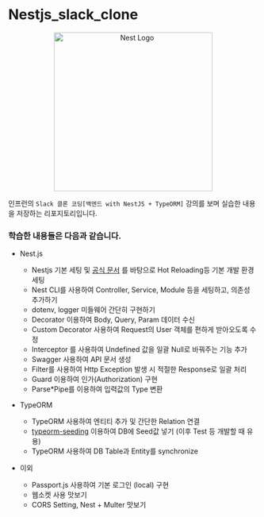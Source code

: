 # Nestjs_slack_clone

<p align="center">
  <a href="http://nestjs.com/" target="blank"><img src="https://nestjs.com/img/logo_text.svg" width="320" alt="Nest Logo" /></a>
</p>

인프런의 `Slack 클론 코딩[백엔드 with NestJS + TypeORM]` 강의를 보며 실습한 내용을 저장하는 리포지토리입니다.

### 학습한 내용들은 다음과 같습니다.

- Nest.js

  - Nestjs 기본 세팅 및 [공식 문서](https://docs.nestjs.kr/) 를 바탕으로 Hot Reloading등 기본 개발 환경 세팅
  - Nest CLI를 사용하여 Controller, Service, Module 등을 세팅하고, 의존성 추가하기
  - dotenv, logger 미들웨어 간단히 구현하기
  - Decorator 이용하여 Body, Query, Param 데이터 수신
  - Custom Decorator 사용하여 Request의 User 객체를 편하게 받아오도록 수정
  - Interceptor 를 사용하여 Undefined 값을 일괄 Null로 바꿔주는 기능 추가
  - Swagger 사용하여 API 문서 생성
  - Filter를 사용하여 Http Exception 발생 시 적절한 Response로 일괄 처리
  - Guard 이용하여 인가(Authorization) 구현
  - Parse\*Pipe를 이용하여 입력값의 Type 변환

- TypeORM

  - TypeORM 사용하여 엔티티 추가 및 간단한 Relation 연결
  - [typeorm-seeding](https://www.npmjs.com/package/typeorm-seeding) 이용하여 DB에 Seed값 넣기 (이후 Test 등 개발할 때 유용)
  - TypeORM 사용하여 DB Table과 Entity를 synchronize

- 이외
  - Passport.js 사용하여 기본 로그인 (local) 구현
  - 웹소켓 사용 맛보기
  - CORS Setting, Nest + Multer 맛보기
